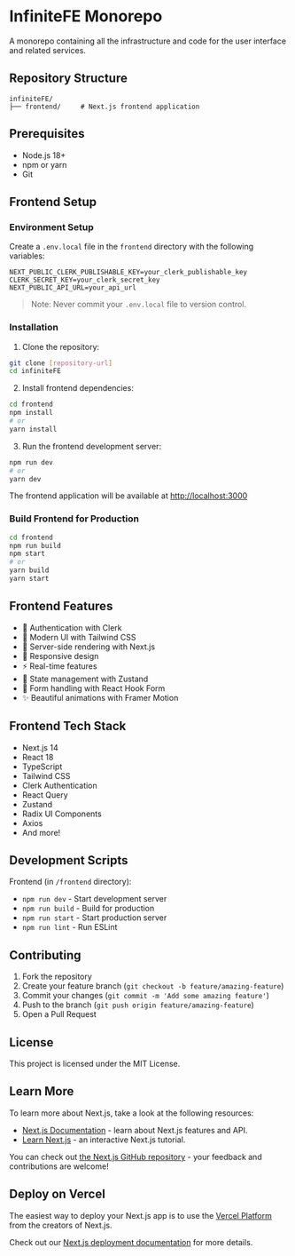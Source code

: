 # InfiniteFE Monorepo

A monorepo containing all the infrastructure and code for the user interface and related services.

## Repository Structure

```
infiniteFE/
├── frontend/     # Next.js frontend application
```

## Prerequisites

- Node.js 18+
- npm or yarn
- Git

## Frontend Setup

### Environment Setup

Create a `.env.local` file in the `frontend` directory with the following variables:

```env
NEXT_PUBLIC_CLERK_PUBLISHABLE_KEY=your_clerk_publishable_key
CLERK_SECRET_KEY=your_clerk_secret_key
NEXT_PUBLIC_API_URL=your_api_url
```

> Note: Never commit your `.env.local` file to version control.

### Installation

1. Clone the repository:

```bash
git clone [repository-url]
cd infiniteFE
```

2. Install frontend dependencies:

```bash
cd frontend
npm install
# or
yarn install
```

3. Run the frontend development server:

```bash
npm run dev
# or
yarn dev
```

The frontend application will be available at [http://localhost:3000](http://localhost:3000)

### Build Frontend for Production

```bash
cd frontend
npm run build
npm start
# or
yarn build
yarn start
```

## Frontend Features

- 🔐 Authentication with Clerk
- 🎨 Modern UI with Tailwind CSS
- 🚀 Server-side rendering with Next.js
- 📱 Responsive design
- ⚡ Real-time features
- 🔄 State management with Zustand
- 📝 Form handling with React Hook Form
- ✨ Beautiful animations with Framer Motion

## Frontend Tech Stack

- Next.js 14
- React 18
- TypeScript
- Tailwind CSS
- Clerk Authentication
- React Query
- Zustand
- Radix UI Components
- Axios
- And more!

## Development Scripts

Frontend (in `/frontend` directory):

- `npm run dev` - Start development server
- `npm run build` - Build for production
- `npm run start` - Start production server
- `npm run lint` - Run ESLint

## Contributing

1. Fork the repository
2. Create your feature branch (`git checkout -b feature/amazing-feature`)
3. Commit your changes (`git commit -m 'Add some amazing feature'`)
4. Push to the branch (`git push origin feature/amazing-feature`)
5. Open a Pull Request

## License

This project is licensed under the MIT License.

## Learn More

To learn more about Next.js, take a look at the following resources:

- [Next.js Documentation](https://nextjs.org/docs) - learn about Next.js features and API.
- [Learn Next.js](https://nextjs.org/learn) - an interactive Next.js tutorial.

You can check out [the Next.js GitHub repository](https://github.com/vercel/next.js) - your feedback and contributions are welcome!

## Deploy on Vercel

The easiest way to deploy your Next.js app is to use the [Vercel Platform](https://vercel.com/new?utm_medium=default-template&filter=next.js&utm_source=create-next-app&utm_campaign=create-next-app-readme) from the creators of Next.js.

Check out our [Next.js deployment documentation](https://nextjs.org/docs/app/building-your-application/deploying) for more details.